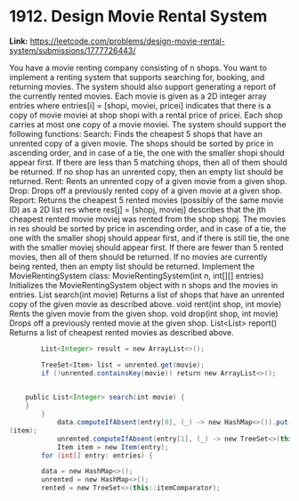 # 1912. Design Movie Rental System

**Link:** https://leetcode.com/problems/design-movie-rental-system/submissions/1777726443/

You have a movie renting company consisting of n shops. You want to implement a renting system that supports searching for, booking, and returning movies. The system should also support generating a report of the currently rented movies. Each movie is given as a 2D integer array entries where entries[i] = [shopi, moviei, pricei] indicates that there is a copy of movie moviei at shop shopi with a rental price of pricei. Each shop carries at most one copy of a movie moviei. The system should support the following functions: Search: Finds the cheapest 5 shops that have an unrented copy of a given movie. The shops should be sorted by price in ascending order, and in case of a tie, the one with the smaller shopi should appear first. If there are less than 5 matching shops, then all of them should be returned. If no shop has an unrented copy, then an empty list should be returned. Rent: Rents an unrented copy of a given movie from a given shop. Drop: Drops off a previously rented copy of a given movie at a given shop. Report: Returns the cheapest 5 rented movies (possibly of the same movie ID) as a 2D list res where res[j] = [shopj, moviej] describes that the jth cheapest rented movie moviej was rented from the shop shopj. The movies in res should be sorted by price in ascending order, and in case of a tie, the one with the smaller shopj should appear first, and if there is still tie, the one with the smaller moviej should appear first. If there are fewer than 5 rented movies, then all of them should be returned. If no movies are currently being rented, then an empty list should be returned. Implement the MovieRentingSystem class: MovieRentingSystem(int n, int[][] entries) Initializes the MovieRentingSystem object with n shops and the movies in entries. List<Integer> search(int movie) Returns a list of shops that have an unrented copy of the given movie as described above. void rent(int shop, int movie) Rents the given movie from the given shop. void drop(int shop, int movie) Drops off a previously rented movie at the given shop. List<List<Integer>> report() Returns a list of cheapest rented movies as described above.

```java
        List<Integer> result = new ArrayList<>();

        TreeSet<Item> list = unrented.get(movie);
        if (!unrented.containsKey(movie)) return new ArrayList<>();

    
    public List<Integer> search(int movie) {
    }
        }
            data.computeIfAbsent(entry[0], (_) -> new HashMap<>()).put(entry[1], item);
(item);
            unrented.computeIfAbsent(entry[1], (_) -> new TreeSet<>(this::itemComparator)).add
            Item item = new Item(entry);
        for (int[] entry: entries) {

        data = new HashMap<>();
        unrented = new HashMap<>();
        rented = new TreeSet<>(this::itemComparator);
```
